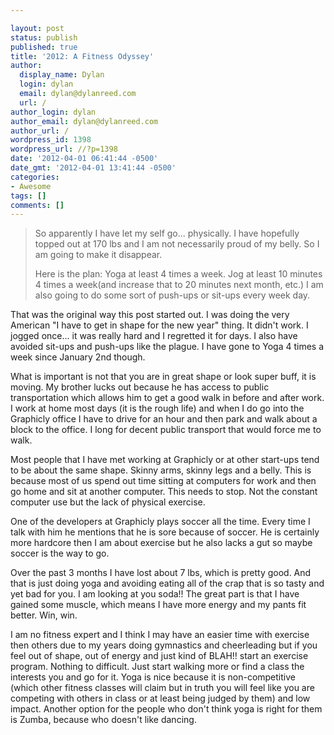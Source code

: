 ```yaml
---

layout: post
status: publish
published: true
title: '2012: A Fitness Odyssey'
author:
  display_name: Dylan
  login: dylan
  email: dylan@dylanreed.com
  url: /
author_login: dylan
author_email: dylan@dylanreed.com
author_url: /
wordpress_id: 1398
wordpress_url: //?p=1398
date: '2012-04-01 06:41:44 -0500'
date_gmt: '2012-04-01 13:41:44 -0500'
categories:
- Awesome
tags: []
comments: []
---
```


> So apparently I have let my self go... physically. I have hopefully topped out at 170 lbs and I am not necessarily proud of my belly. So I am going to make it disappear.
> 
> Here is the plan: Yoga at least 4 times a week. Jog at least 10 minutes 4 times a week(and increase that to 20 minutes next month, etc.) I am also going to do some sort of push-ups or sit-ups every week day.

  
That was the original way this post started out. I was doing the very American "I have to get in shape for the new year" thing. It didn't work. I jogged once... it was really hard and I regretted it for days. I also have avoided sit-ups and push-ups like the plague. I have gone to Yoga 4 times a week since January 2nd though.

What is important is not that you are in great shape or look super buff, it is moving. My brother lucks out because he has access to public transportation which allows him to get a good walk in before and after work. I work at home most days (it is the rough life) and when I do go into the Graphicly office I have to drive for an hour and then park and walk about a block to the office. I long for decent public transport that would force me to walk.

Most people that I have met working at Graphicly or at other start-ups tend to be about the same shape. Skinny arms, skinny legs and a belly. This is because most of us spend out time sitting at computers for work and then go home and sit at another computer. This needs to stop. Not the constant computer use but the lack of physical exercise.

One of the developers at Graphicly plays soccer all the time. Every time I talk with him he mentions that he is sore because of soccer. He is certainly more hardcore then I am about exercise but he also lacks a gut so maybe soccer is the way to go.

Over the past 3 months I have lost about 7 lbs, which is pretty good. And that is just doing yoga and avoiding eating all of the crap that is so tasty and yet bad for you. I am looking at you soda!! The great part is that I have gained some muscle, which means I have more energy and my pants fit better. Win, win.

I am no fitness expert and I think I may have an easier time with exercise then others due to my years doing gymnastics and cheerleading but if you feel out of shape, out of energy and just kind of BLAH!! start an exercise program. Nothing to difficult. Just start walking more or find a class the interests you and go for it. Yoga is nice because it is non-competitive (which other fitness classes will claim but in truth you will feel like you are competing with others in class or at least being judged by them) and low impact. Another option for the people who don't think yoga is right for them is Zumba, because who doesn't like dancing.

 

